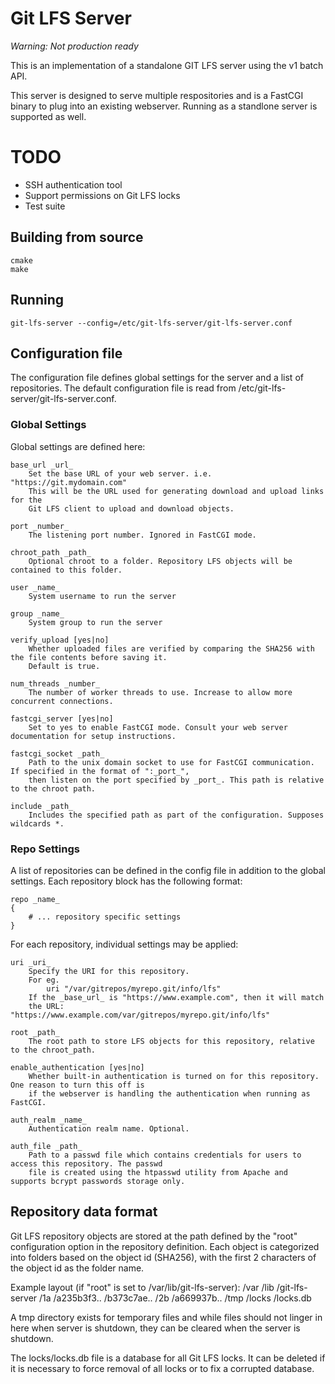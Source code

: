 # Git LFS Server

*Warning: Not production ready*

This is an implementation of a standalone GIT LFS server using the v1 batch API.

This server is designed to serve multiple respositories and is a FastCGI binary
to plug into an existing webserver. Running as a standlone server is supported as well.

# TODO

* SSH authentication tool
* Support permissions on Git LFS locks
* Test suite

## Building from source

```
cmake
make
```

## Running

```
git-lfs-server --config=/etc/git-lfs-server/git-lfs-server.conf
```

## Configuration file

The configuration file defines global settings for the server and a list of repositories.
The default configuration file is read from /etc/git-lfs-server/git-lfs-server.conf.

### Global Settings

Global settings are defined here:

	base_url _url_
		Set the base URL of your web server. i.e. "https://git.mydomain.com"
		This will be the URL used for generating download and upload links for the
		Git LFS client to upload and download objects.

	port _number_
		The listening port number. Ignored in FastCGI mode.

	chroot_path _path_
		Optional chroot to a folder. Repository LFS objects will be contained to this folder.

	user _name_
		System username to run the server

	group _name_
		System group to run the server

	verify_upload [yes|no]
		Whether uploaded files are verified by comparing the SHA256 with the file contents before saving it.
		Default is true.

	num_threads _number_
		The number of worker threads to use. Increase to allow more concurrent connections.

	fastcgi_server [yes|no]
		Set to yes to enable FastCGI mode. Consult your web server documentation for setup instructions.

	fastcgi_socket _path_
		Path to the unix domain socket to use for FastCGI communication. If specified in the format of ":_port_",
		then listen on the port specified by _port_. This path is relative to the chroot path.

	include _path_
		Includes the specified path as part of the configuration. Supposes wildcards *.

### Repo Settings

A list of repositories can be defined in the config file in addition to the global settings.
Each repository block has the following format:

```
repo _name_
{
	# ... repository specific settings
}
```

For each repository, individual settings may be applied:

	uri _uri_
		Specify the URI for this repository.
		For eg.
			uri "/var/gitrepos/myrepo.git/info/lfs"
		If the _base_url_ is "https://www.example.com", then it will match
		the URL: "https://www.example.com/var/gitrepos/myrepo.git/info/lfs"

	root _path_
		The root path to store LFS objects for this repository, relative to the chroot_path.

	enable_authentication [yes|no]
		Whether built-in authentication is turned on for this repository. One reason to turn this off is
		if the webserver is handling the authentication when running as FastCGI.

	auth_realm _name_
		Authentication realm name. Optional.

	auth_file _path_
		Path to a passwd file which contains credentials for users to access this repository. The passwd
		file is created using the htpasswd utility from Apache and supports bcrypt passwords storage only.

## Repository data format

Git LFS repository objects are stored at the path defined by the "root" configuration option in the repository definition.
Each object is categorized into folders based on the object id (SHA256), with the first 2 characters of the object id
as the folder name.

Example layout (if "root" is set to /var/lib/git-lfs-server):
	/var
		/lib
			/git-lfs-server
				/1a
					/a235b3f3..
					/b373c7ae..
				/2b
					/a669937b..
				/tmp
			 	/locks
			 		/locks.db

A tmp directory exists for temporary files and while files should not linger in here when server is shutdown, 
they can be cleared when the server is shutdown.

The locks/locks.db file is a database for all Git LFS locks. It can be deleted if it is necessary to force removal
of all locks or to fix a corrupted database.
